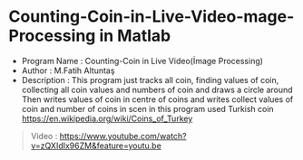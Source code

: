 # Counting-Coin-in-Live-Video-mage-Processing in Matlab
* Program Name : Counting-Coin in Live Video(İmage Processing)                
* Author       : M.Fatih Altuntaş                                             
* Description  : This program just tracks all coin, finding values of coin,
collecting all coin values and numbers of coin and draws a circle around
Then writes values of coin in centre of coins  and 
writes collect values of coin and number of coins in scen
in this program used Turkish coin https://en.wikipedia.org/wiki/Coins_of_Turkey

>Video : https://www.youtube.com/watch?v=zQXIdIx96ZM&feature=youtu.be
